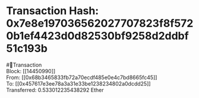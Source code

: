 
Transaction Hash: 0x7e8e197036562027707823f8f5720b1ef4423d0d82530bf9258d2ddbf51c193b
====================================================================================
  
#💸Transaction  
Block: [[14450990]]  
From: [[0x68b3465833fb72a70ecdf485e0e4c7bd8665fc45]]  
To: [[0x457617e3ee78a3a31e33be1238234802a0dcdd25]]  
Transferred: 0.533012235438292 Ether